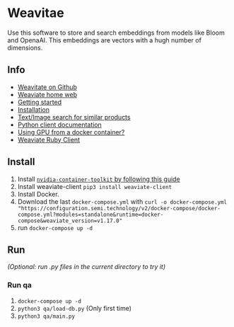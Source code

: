# Weavitae

Use this software to store and search embeddings from models like Bloom and OpenaAI. This embeddings are vectors with a hugh number of dimensions.

## Info
- [Weavitate on Github](https://github.com/semi-technologies/weaviate)
- [Weaviate home web](https://weaviate.io)
- [Getting started](https://weaviate.io/developers/weaviate/current/getting-started/index.html)
- [Installation](https://weaviate.io/developers/weaviate/current/installation/index.html)
- [Text/Image search for similar products](https://github.com/EsraaMadi/similarity-search-weaviate)
- [Python client documentation](https://weaviate-python-client.readthedocs.io/en/stable/#)
- [Using GPU from a docker container?](https://stackoverflow.com/questions/25185405/using-gpu-from-a-docker-container)
- [Weaviate Ruby Client](https://github.com/andreibondarev/weaviate-ruby)

## Install

1. Install [`nvidia-container-toolkit` by following this guide](https://docs.nvidia.com/datacenter/cloud-native/container-toolkit/install-guide.html#docker)
2. Install weaviate-client `pip3 install weaviate-client`
3. Install Docker.
4. Download the last `docker-compose.yml` with `curl -o docker-compose.yml "https://configuration.semi.technology/v2/docker-compose/docker-compose.yml?modules=standalone&runtime=docker-compose&weaviate_version=v1.17.0"`
5. run `docker-compose up -d`


## Run

_(Optional: run .py files in the current directory to try it)_

### Run qa

1. `docker-compose up -d`
2. `python3 qa/load-db.py` (Only first time)
3. `python3 qa/main.py`